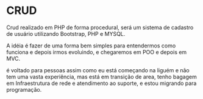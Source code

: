 # CRUD
Crud realizado em PHP de forma procedural, será um sistema de cadastro de usuário utilizando Bootstrap, PHP e MYSQL.

A idéia é fazer de uma forma bem simples para entendermos como funciona e depois irmos evoluindo, e chegaremos em POO e depois em MVC.


é voltado para pessoas assim como eu está começando na liguém e não tem uma vasta experiência, mas está em transição de area, tenho bagagem em Infraestrutura de rede e atendimento ao suporte, e estou migrando para programação.
